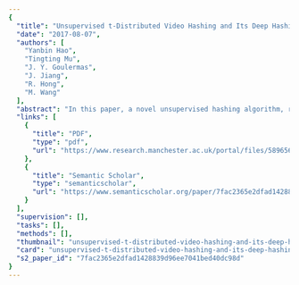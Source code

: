 ```yaml
---
{
  "title": "Unsupervised t-Distributed Video Hashing and Its Deep Hashing Extension",
  "date": "2017-08-07",
  "authors": [
    "Yanbin Hao",
    "Tingting Mu",
    "J. Y. Goulermas",
    "J. Jiang",
    "R. Hong",
    "M. Wang"
  ],
  "abstract": "In this paper, a novel unsupervised hashing algorithm, referred to as t-USMVH, and its extension to unsupervised deep hashing, referred to as t-UDH, are proposed to support large-scale video-to-video retrieval. To improve robustness of the unsupervised learning, the t-USMVH combines multiple types of feature representations and effectively fuses them by examining a continuous relevance score based on a Gaussian estimation over pairwise distances, and also a discrete neighbor score based on the cardinality of reciprocal neighbors. To reduce sensitivity to scale changes for mapping objects that are far apart from each other, Student t-distribution is used to estimate the similarity between the relaxed hash code vectors for keyframes. This results in more accurate preservation of the desired unsupervised similarity structure in the hash code space. By adapting the corresponding optimization objective and constructing the hash mapping function via a deep neural network, we develop a robust unsupervised training strategy for a deep hashing network. The efficiency and effectiveness of the proposed methods are evaluated on two public video collections via comparisons against multiple classical and the state-of-the-art methods.",
  "links": [
    {
      "title": "PDF",
      "type": "pdf",
      "url": "https://www.research.manchester.ac.uk/portal/files/58965691/final.pdf"
    },
    {
      "title": "Semantic Scholar",
      "type": "semanticscholar",
      "url": "https://www.semanticscholar.org/paper/7fac2365e2dfad1428839d96ee7041bed40dc98d"
    }
  ],
  "supervision": [],
  "tasks": [],
  "methods": [],
  "thumbnail": "unsupervised-t-distributed-video-hashing-and-its-deep-hashing-extension-thumb.jpg",
  "card": "unsupervised-t-distributed-video-hashing-and-its-deep-hashing-extension-card.jpg",
  "s2_paper_id": "7fac2365e2dfad1428839d96ee7041bed40dc98d"
}
---
```



